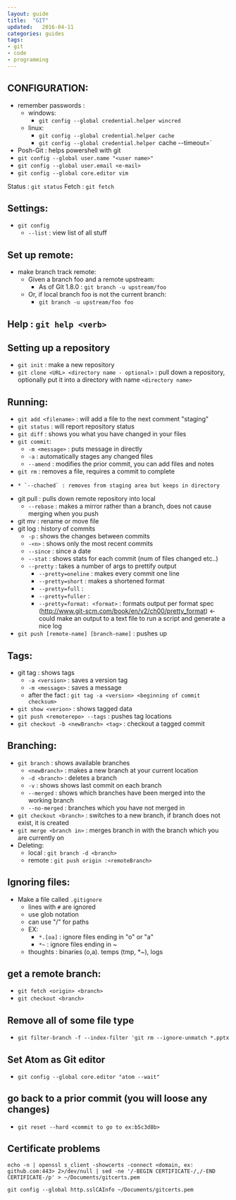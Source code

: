```yaml
---
layout: guide
title:  "GIT"
updated:   2016-04-11
categories: guides
tags:
- git
- code
- programming
---
```


## CONFIGURATION:
* remember passwords :
    * windows:
        * `git config --global credential.helper wincred`
    * linux:
        * `git config --global credential.helper cache`
        * `git config --global credential.helper `cache --timeout=<sec>`
* Posh-Git : helps powershell with git
* `git config --global user.name "<user name>"`
* `git config --global user.email <e-mail>`
* `git config --global core.editor vim`


Status : `git status`
Fetch : `git fetch`


## Settings:
* `git config`
    * `--list` : view list of all stuff

## Set up remote:
* make branch track remote:
    * Given a branch foo and a remote upstream:
        * As of Git 1.8.0 : `git branch -u upstream/foo`
    * Or, if local branch foo is not the current branch:
        * `git branch -u upstream/foo foo`




## Help : `git help <verb>`

## Setting up a repository
* `git init` : make a new repository
* `git clone <URL> <directory name - optional>` : pull down a repository, optionally put it into a directory with name `<directory name>`


## Running:
* `git add <filename>` : will add a file to the next comment "staging"
* `git status` : will report repository status
* `git diff` : shows you what you have changed in your files
* `git commit`:
    * `-m <message>` : puts message in directly
    * `-a` : automatically stages any changed files
    * `--amend` : modifies the prior commit, you can add files and notes
* `git rm` : removes a file, requires a commit to complete
*     * `--chached` : removes from staging area but keeps in directory
* git pull : pulls down remote repository into local
    * `--rebase` : makes a mirror rather than a branch, does not cause merging when you push
* git mv <source> <destination> : rename or move file  
* git log : history of commits
     * `-p` : shows the changes between commits
     * `-<n>` : shows only the <n> most recent commits
     * `--since` : since a date
     * `--stat` : shows stats for each commit (num of files changed etc..)
     * `--pretty` : takes a number of args to prettify output
         * `--pretty=oneline` : makes every commit one line
         * `--pretty=short` : makes a shortened format
         * `--pretty=full` :
         * `--pretty=fuller` :
         * `--pretty=format: <format>` : formats output per format spec (http://www.git-scm.com/book/en/v2/ch00/pretty_format) <- could make an output to a text file to run a script and generate a nice log
* `git push [remote-name] [branch-name]` : pushes up

## Tags:
* git tag : shows tags
    * `-a <version>` : saves a version tag
    * `-m <message>` : saves a message
    * after the fact : `git tag -a <version> <beginning of commit checksum>`
* `git show <verion>` : shows tagged data
* `git push <remoterepo> --tags` : pushes tag locations
* `git checkout -b <newBranch> <tag>` : checkout a tagged commit

## Branching:
* `git branch` : shows available branches
    * `<newBranch>` : makes a new branch at your current location
    * `-d <branch>` : deletes a branch
    * `-v` : shows shows last commit on each branch
    * `--merged` : shows which branches have been merged into the working branch
    * `--no-merged` : branches which you have not merged in
* `git checkout <branch>` : switches to a new branch, if branch does not exist, it is created
* `git merge <branch in>` : merges branch in with the branch which you are currently on
* Deleting:
    * local : `git branch -d <branch>`
    * remote : `git push origin :<remoteBranch>`



## Ignoring files:
* Make a file called `.gitignore`
    * lines with `#` are ignored
    * use glob notation
    * can use "/" for paths
    * EX:
        * `*.[oa]` : ignore files ending in "o" or "a"
        * `*~` : ignore files ending in ~
    * thoughts : binaries (o,a). temps (tmp, *~), logs

## get a remote branch:
* `git fetch <origin> <branch>`
* `git checkout <branch>`

## Remove all of some file type
* `git filter-branch -f --index-filter 'git rm --ignore-unmatch *.pptx`

## Set Atom as Git editor
* `git config --global core.editor "atom --wait"`

## go back to a prior commit (you will loose any changes)
* `git reset --hard <commit to go to ex:b5c3d8b>`

## Certificate problems
`echo -n | openssl s_client -showcerts -connect <domain, ex: github.com:443> 2>/dev/null | sed -ne '/-BEGIN CERTIFICATE-/,/-END CERTIFICATE-/p' > ~/Documents/gitcerts.pem`

`git config --global http.sslCAInfo ~/Documents/gitcerts.pem`
